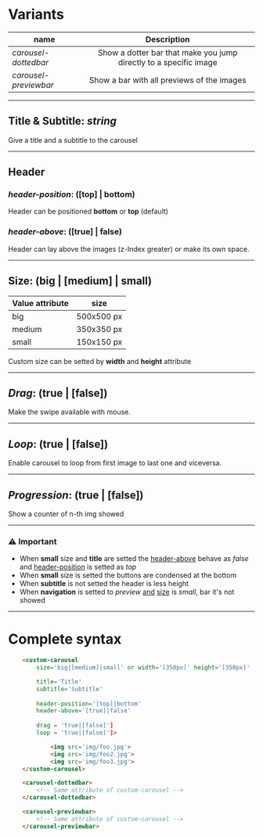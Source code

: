 # Variants
    
|name| Description|
|----------|:-------------:|
|*carousel-dottedbar*|Show a dotter bar that make you jump directly to a specific image
|*carousel-previewbar*|Show a bar with all previews of the images


---


## Title & Subtitle: *string*
Give a title and a subtitle to the carousel

---

## Header

### *header-position*: ([top] | bottom)
Header can be positioned **bottom** or **top** (default)

### *header-above*: ([true] | false)

Header can lay above the images (z-Index greater) or make its own space.

---

## Size: (big | [medium] | small)  
|Value attribute| size
|----------|:-------------:|
|big| 500x500 px|
|medium|350x350 px|
|small|150x150 px|

Custom size can be setted by **width** and **height** attribute

---

## *Drag*: (true | [false])

Make the swipe available with mouse. 

---

## *Loop*: (true | [false])

Enable carousel to loop from first image to last one and viceversa.


---

## *Progression*: (true | [false])

Show a counter of n-th img showed

---
### ⚠️ Important
- When **small** size and **title** are setted the [header-above](#header-above-true-false) behave as *false* and [header-position](#header-position-top-bottom) is setted as *top*
- When **small** size is setted the buttons are condensed at the bottom
- When **subtitle** is not setted the header is less height
- When **navigation** is setted to *preview* <u>and</u> [size](#size) is *small*, bar it's not showed

---


# Complete syntax

```html
    <custom-carousel
        size='big|[medium]|small' or width='[350px]' height='[350px]'

        title='Title'
        subtitle='Subtitle'
        
        header-position='[top]|bottom'
        header-above='[true]|false'
        
        drag = 'true|[false]']
        loop = 'true|[false]']>

            <img src='img/foo.jpg'>
            <img src='img/foo2.jpg'>
            <img src='img/foo3.jpg'>
    </custom-carousel>
```

```html
    <carousel-dottedbar> 
        <!-- Same attribute of custom-carousel -->
    </carousel-dottedbar>

    <carousel-previewbar> 
        <!-- Same attribute of custom-carousel -->
    </carousel-previewbar>

```